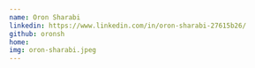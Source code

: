 ```yaml
---
name: Oron Sharabi
linkedin: https://www.linkedin.com/in/oron-sharabi-27615b26/
github: oronsh
home:
img: oron-sharabi.jpeg
---
```

